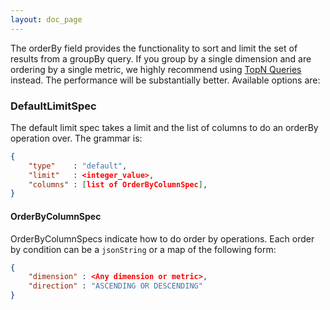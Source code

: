 ```yaml
---
layout: doc_page
---
```

The orderBy field provides the functionality to sort and limit the set of results from a groupBy query. If you group by a single dimension and are ordering by a single metric, we highly recommend using [TopN Queries](TopNQuery.html) instead. The performance will be substantially better. Available options are:

### DefaultLimitSpec

The default limit spec takes a limit and the list of columns to do an orderBy operation over. The grammar is:

```json 
{
    "type"    : "default",
    "limit"   : <integer_value>,
    "columns" : [list of OrderByColumnSpec],
}
```

#### OrderByColumnSpec

OrderByColumnSpecs indicate how to do order by operations. Each order by condition can be a `jsonString` or a map of the following form:

```json 
{
    "dimension" : <Any dimension or metric>,
    "direction" : "ASCENDING OR DESCENDING"
}
```
